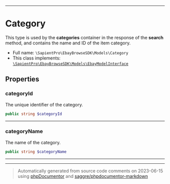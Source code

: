***

# Category

This type is used by the <b>categories</b> container in the response of the <b>search</b>  method, and contains the name and ID of the item category.



* Full name: `\SapientPro\EbayBrowseSDK\Models\Category`
* This class implements:
[`\SapientPro\EbayBrowseSDK\Models\EbayModelInterface`](./EbayModelInterface.md)



## Properties


### categoryId

The unique identifier of the category.

```php
public string $categoryId
```






***

### categoryName

The name of the category.

```php
public string $categoryName
```






***



***
> Automatically generated from source code comments on 2023-06-15 using [phpDocumentor](http://www.phpdoc.org/) and [saggre/phpdocumentor-markdown](https://github.com/Saggre/phpDocumentor-markdown)
